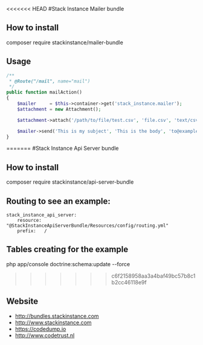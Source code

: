 <<<<<<< HEAD
#Stack Instance Mailer bundle

## How to install
composer require stackinstance/mailer-bundle

## Usage
```PHP
/**
 * @Route("/mail", name="mail")
 */
public function mailAction()
{
    $mailer     = $this->container->get('stack_instance.mailer');
    $attachment = new Attachment();

    $attachment->attach('/path/to/file/test.csv', 'file.csv', 'text/csv');

    $mailer->send('This is my subject', 'This is the body', 'to@example.org', 'from@example.org', $attachment);
}
```

=======
#Stack Instance Api Server bundle

## How to install
composer require stackinstance/api-server-bundle

## Routing to see an example:
```YML
stack_instance_api_server:
    resource: "@StackInstanceApiServerBundle/Resources/config/routing.yml"
    prefix:   /
```

## Tables creating for the example
php app/console doctrine:schema:update --force

>>>>>>> c6f2158958aa3a4baf49bc57b8c1b2cc46118e9f
## Website
- http://bundles.stackinstance.com
- http://www.stackinstance.com
- https://codedump.io
- http://www.codetrust.nl